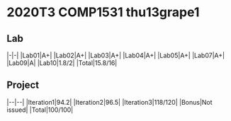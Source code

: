# 2020T3 COMP1531 thu13grape1	

## Lab

|-|-|
|Lab01|A+|
|Lab02|A+|
|Lab03|A+|
|Lab04|A+|
|Lab05|A+|
|Lab07|A+|
|Lab09|A|
|Lab10|1.8/2|
|Total|15.8/16|

## Project

|--|--|
|Iteration1|94.2|
|Iteration2|96.5|
|Iteration3|118/120|
|Bonus|Not issued|
|Total|100/100|
